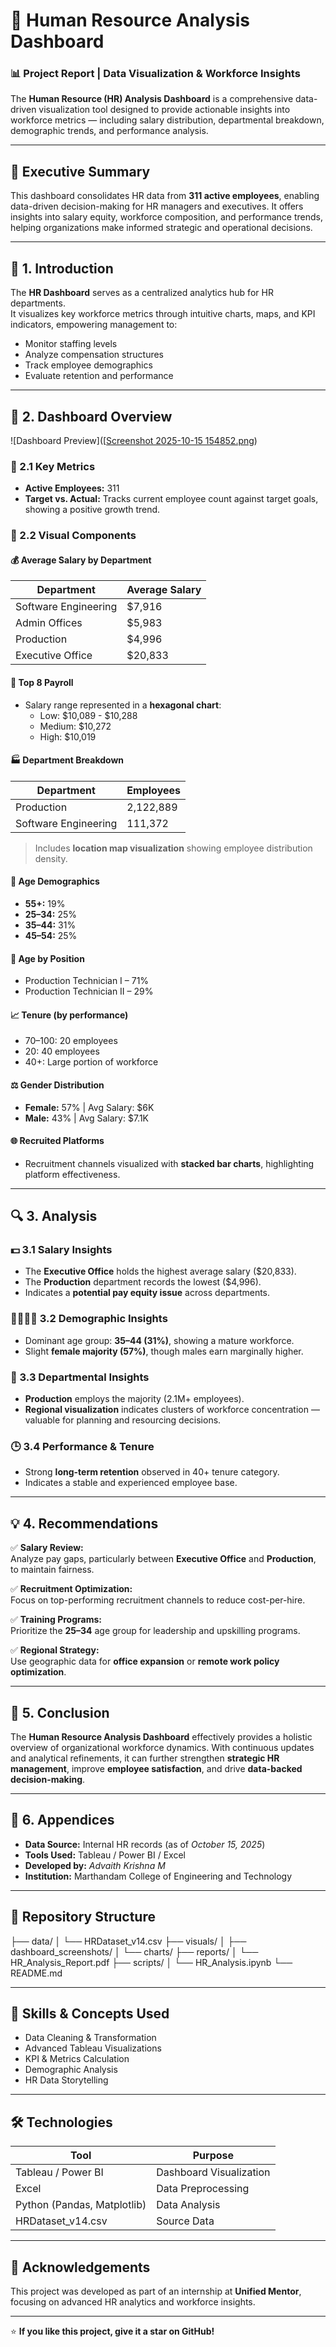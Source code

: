 # 🧠 Human Resource Analysis Dashboard  

### 📊 Project Report | Data Visualization & Workforce Insights  

The **Human Resource (HR) Analysis Dashboard** is a comprehensive data-driven visualization tool designed to provide actionable insights into workforce metrics — including salary distribution, departmental breakdown, demographic trends, and performance analysis.  

---

## 📘 Executive Summary  

This dashboard consolidates HR data from **311 active employees**, enabling data-driven decision-making for HR managers and executives. It offers insights into salary equity, workforce composition, and performance trends, helping organizations make informed strategic and operational decisions.  

---

## 🏁 1. Introduction  

The **HR Dashboard** serves as a centralized analytics hub for HR departments.  
It visualizes key workforce metrics through intuitive charts, maps, and KPI indicators, empowering management to:  

- Monitor staffing levels  
- Analyze compensation structures  
- Track employee demographics  
- Evaluate retention and performance  

---

## 🧩 2. Dashboard Overview  
![Dashboard Preview]([[Screenshot 2025-10-15 154852.png](https://github.com/Advaith-Dilu/Hr-data-analysis-project/blob/main/Screenshot%202025-10-15%20154852.png))
### 🔹 2.1 Key Metrics  
- **Active Employees:** 311  
- **Target vs. Actual:** Tracks current employee count against target goals, showing a positive growth trend.  

### 🔹 2.2 Visual Components  

#### 💰 Average Salary by Department  
| Department | Average Salary |
|-------------|----------------|
| Software Engineering | $7,916 |
| Admin Offices | $5,983 |
| Production | $4,996 |
| Executive Office | $20,833 |

#### 🧾 Top 8 Payroll  
- Salary range represented in a **hexagonal chart**:  
  - Low: $10,089 - $10,288  
  - Medium: $10,272  
  - High: $10,019  

#### 🏭 Department Breakdown  
| Department | Employees |
|-------------|------------|
| Production | 2,122,889 |
| Software Engineering | 111,372 |

> Includes **location map visualization** showing employee distribution density.

#### 👥 Age Demographics  
- **55+:** 19%  
- **25–34:** 25%  
- **35–44:** 31%  
- **45–54:** 25%  

#### 🧰 Age by Position  
- Production Technician I – 71%  
- Production Technician II – 29%  

#### 📈 Tenure (by performance)  
- 70–100: 20 employees  
- 20: 40 employees  
- 40+: Large portion of workforce  

#### ⚖️ Gender Distribution  
- **Female:** 57% | Avg Salary: $6K  
- **Male:** 43% | Avg Salary: $7.1K  

#### 🌐 Recruited Platforms  
- Recruitment channels visualized with **stacked bar charts**, highlighting platform effectiveness.

---

## 🔍 3. Analysis  

### 💵 3.1 Salary Insights  
- The **Executive Office** holds the highest average salary ($20,833).  
- The **Production** department records the lowest ($4,996).  
- Indicates a **potential pay equity issue** across departments.  

### 👨‍👩‍👧‍👦 3.2 Demographic Insights  
- Dominant age group: **35–44 (31%)**, showing a mature workforce.  
- Slight **female majority (57%)**, though males earn marginally higher.  

### 🏢 3.3 Departmental Insights  
- **Production** employs the majority (2.1M+ employees).  
- **Regional visualization** indicates clusters of workforce concentration — valuable for planning and resourcing decisions.  

### 🕒 3.4 Performance & Tenure  
- Strong **long-term retention** observed in 40+ tenure category.  
- Indicates a stable and experienced employee base.  

---

## 💡 4. Recommendations  

✅ **Salary Review:**  
Analyze pay gaps, particularly between **Executive Office** and **Production**, to maintain fairness.  

✅ **Recruitment Optimization:**  
Focus on top-performing recruitment channels to reduce cost-per-hire.  

✅ **Training Programs:**  
Prioritize the **25–34** age group for leadership and upskilling programs.  

✅ **Regional Strategy:**  
Use geographic data for **office expansion** or **remote work policy optimization**.  

---

## 🏁 5. Conclusion  

The **Human Resource Analysis Dashboard** effectively provides a holistic overview of organizational workforce dynamics. With continuous updates and analytical refinements, it can further strengthen **strategic HR management**, improve **employee satisfaction**, and drive **data-backed decision-making**.  

---

## 📎 6. Appendices  

- **Data Source:** Internal HR records (as of *October 15, 2025*)  
- **Tools Used:** Tableau / Power BI / Excel  
- **Developed by:** *Advaith Krishna M*  
- **Institution:** Marthandam College of Engineering and Technology  

---

## 📂 Repository Structure  
├── data/
│ └── HRDataset_v14.csv
├── visuals/
│ ├── dashboard_screenshots/
│ └── charts/
├── reports/
│ └── HR_Analysis_Report.pdf
├── scripts/
│ └── HR_Analysis.ipynb
└── README.md

---

## 🧠 Skills & Concepts Used  

- Data Cleaning & Transformation  
- Advanced Tableau Visualizations  
- KPI & Metrics Calculation  
- Demographic Analysis  
- HR Data Storytelling  

---

## 🛠️ Technologies  

| Tool | Purpose |
|------|----------|
| Tableau / Power BI | Dashboard Visualization |
| Excel | Data Preprocessing |
| Python (Pandas, Matplotlib) | Data Analysis |
| HRDataset_v14.csv | Source Data |

---

## 🌟 Acknowledgements  

This project was developed as part of an internship at **Unified Mentor**, focusing on advanced HR analytics and workforce insights.  

---

⭐ **If you like this project, give it a star on GitHub!**


